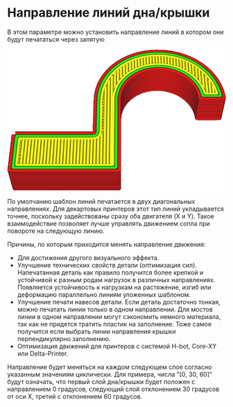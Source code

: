 Направление линий дна/крышки
====
В этом параметре можно установить направление линий в котором они будут печататься через запятую

![Выбранные направления линий 0°, 60° и 120° будут укладываться циклически](../../../articles/images/skin_angles.gif)

По умолчанию шаблон линий печатается в двух диагональных направлениях. Для декартовых принтеров этот тип линий укладывается точнее, поскольку задействованы сразу оба двигателя (X и Y). Такое взаимодействие позволяет лучше управлять движением сопла при повороте на следующую линию.

Причины, по которым приходится менять направление движения:
* Для достижения другого визуального эффекта.
* Улучшение технических свойств детали (оптимизация сил). Напечатанная деталь как правило получится более крепкой и устойчивой к разным родам нагрузок в различных направлениях. Появляется устойчивость к нагрузкам на растяжение, изгиб или деформацию параллельно линиям уложенных шаблоном.
* Улучшение печати навесов детали. Если деталь достаточно тонкая, можно печатать линии только в одном направлении. Для мостов линии в одном направлении могут сэкономить немного материала, так как не придется тратить пластик на заполнение. Тоже самое получится если выбрать линии направления крышки перпендикулярно заполнению.
* Оптимизация движений для принтеров с системой H-bot, Core-XY или Delta-Printer.

Направление будет меняться на каждом следующем слое согласно указанным значениям циклически. Для примера, числа "[0, 30, 60]" будут означать, что первый слой дна/крышки будет положен с направлением 0 градусов, следующий слой отклонением 30 градусов от оси X, третий с отклонением 60 градусов. 

